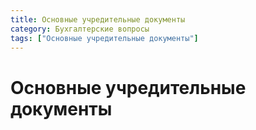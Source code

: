 ```yaml
---
title: Основные учредительные документы
category: Бухгалтерские вопросы
tags: ["Основные учредительные документы"]
---
```

# Основные учредительные документы
